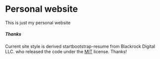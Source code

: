 # Personal website

This is just my personal website






##### Thanks

Current site style is derived startbootstrap-resume from 
Blackrock Digital LLC. who released the code under the 
[MIT](https://github.com/BlackrockDigital/startbootstrap-resume/blob/gh-pages/LICENSE) 
license. Thanks!